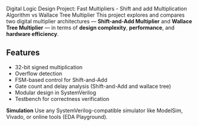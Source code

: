 Digital Logic Design Project:
Fast Multipliers - Shift and add Multiplication Algorithm vs Wallace Tree Multiplier 
This project explores and compares two digital multiplier architectures — **Shift-and-Add Multiplier** and **Wallace Tree Multiplier** — in terms of **design complexity**, **performance**, and **hardware efficiency**.
## Features

- 32-bit signed multiplication
-  Overflow detection
-  FSM-based control for Shift-and-Add
-  Gate count and delay analysis (Shift-and-Add and wallace tree)
-  Modular design in SystemVerilog
-  Testbench for correctness verification

**Simulation**
Use any SystemVerilog-compatible simulator like ModelSim, Vivado, or online tools (EDA Playground).
